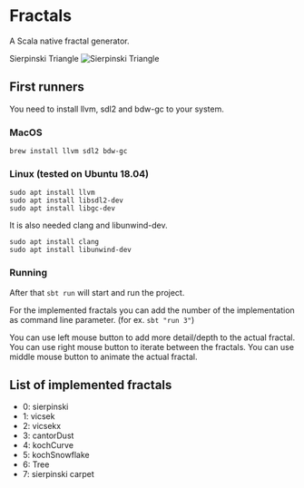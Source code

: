 # Fractals
A Scala native fractal generator.

Sierpinski Triangle
![Sierpinski
Triangle](https://github.com/smithandrewl/fractals/raw/master/docs/images/sierpinski.png)

## First runners
You need to install llvm, sdl2 and bdw-gc to your system.

### MacOS

```
brew install llvm sdl2 bdw-gc
```

### Linux (tested on Ubuntu 18.04)

```
sudo apt install llvm
sudo apt install libsdl2-dev
sudo apt install libgc-dev
```

It is also needed clang and libunwind-dev.
```
sudo apt install clang
sudo apt install libunwind-dev
```

### Running

After that `sbt run` will start and run the project.

For the implemented fractals you can add the number of the implementation as command line parameter. (for ex. `sbt "run 3"`)

You can use left mouse button to add more detail/depth to the actual fractal.
You can use right mouse button to iterate between the fractals.
You can use middle mouse button to animate the actual fractal.

## List of implemented fractals

 - 0: sierpinski
 - 1: vicsek
 - 2: vicsekx
 - 3: cantorDust
 - 4: kochCurve
 - 5: kochSnowflake
 - 6: Tree
 - 7: sierpinski carpet
